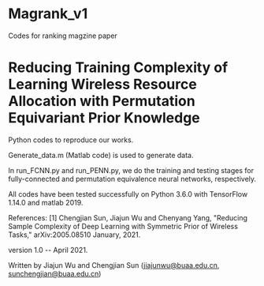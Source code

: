 # Magrank_v1
Codes for ranking magzine paper

# Reducing Training Complexity of Learning Wireless Resource Allocation with Permutation Equivariant Prior Knowledge
Python codes to reproduce our works. 

Generate_data.m (Matlab code) is used to generate data. 

In run_FCNN.py and run_PENN.py, we do the training and testing stages for fully-connected and permutation equivalence neural networks, respectively.

All codes have been tested successfully on Python 3.6.0 with TensorFlow 1.14.0 and matlab 2019.

References: 
[1] Chengjian Sun, Jiajun Wu and Chenyang Yang, "Reducing Sample Complexity of Deep Learning with Symmetric Prior of Wireless Tasks," arXiv:2005.08510 January, 2021.

version 1.0 -- April 2021. 

Written by Jiajun Wu and Chengjian Sun (jiajunwu@buaa.edu.cn, sunchengjian@buaa.edu.cn)
